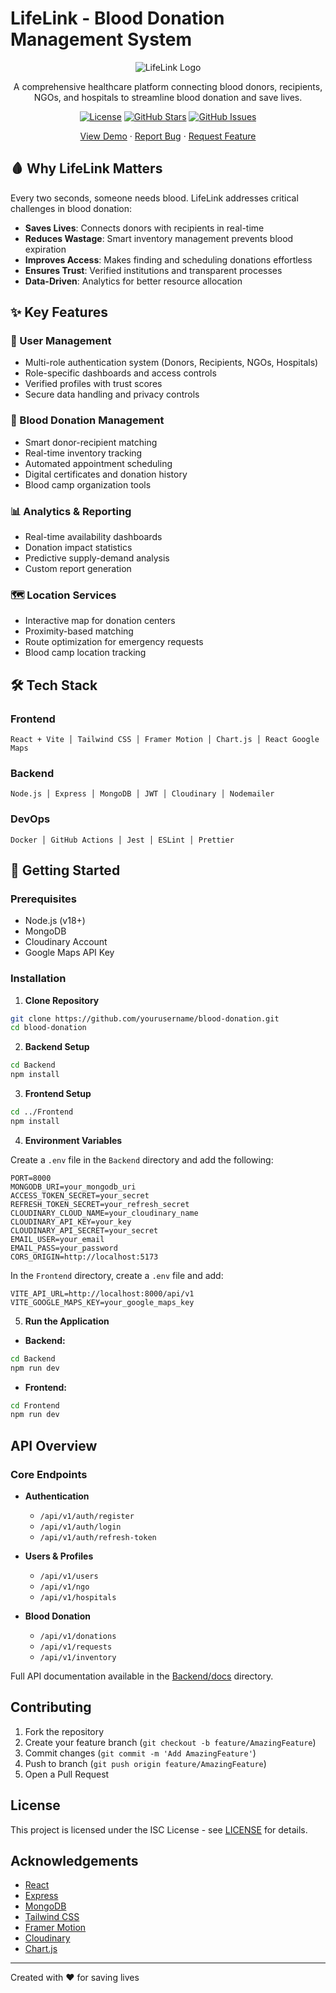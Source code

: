 # LifeLink - Blood Donation Management System

<div align="center">

![LifeLink Logo](public/images/logo.png)

A comprehensive healthcare platform connecting blood donors, recipients, NGOs, and hospitals to streamline blood donation and save lives.

[![License](https://img.shields.io/badge/license-ISC-blue.svg)](LICENSE)
[![GitHub Stars](https://img.shields.io/github/stars/yourusername/blood-donation)](https://github.com/yourusername/blood-donation/stargazers)
[![GitHub Issues](https://img.shields.io/github/issues/yourusername/blood-donation)](https://github.com/yourusername/blood-donation/issues)

[View Demo](https://lifelink-demo.vercel.app) · [Report Bug](https://github.com/yourusername/blood-donation/issues) · [Request Feature](https://github.com/yourusername/blood-donation/issues)

</div>

## 🩸 Why LifeLink Matters

Every two seconds, someone needs blood. LifeLink addresses critical challenges in blood donation:

- **Saves Lives**: Connects donors with recipients in real-time
- **Reduces Wastage**: Smart inventory management prevents blood expiration
- **Improves Access**: Makes finding and scheduling donations effortless
- **Ensures Trust**: Verified institutions and transparent processes
- **Data-Driven**: Analytics for better resource allocation

## ✨ Key Features

### 🔐 User Management
- Multi-role authentication system (Donors, Recipients, NGOs, Hospitals)
- Role-specific dashboards and access controls
- Verified profiles with trust scores
- Secure data handling and privacy controls

### 🏥 Blood Donation Management
- Smart donor-recipient matching
- Real-time inventory tracking
- Automated appointment scheduling
- Digital certificates and donation history
- Blood camp organization tools

### 📊 Analytics & Reporting
- Real-time availability dashboards
- Donation impact statistics
- Predictive supply-demand analysis
- Custom report generation

### 🗺️ Location Services
- Interactive map for donation centers
- Proximity-based matching
- Route optimization for emergency requests
- Blood camp location tracking

## 🛠️ Tech Stack

### Frontend
```
React + Vite │ Tailwind CSS │ Framer Motion │ Chart.js │ React Google Maps
```

### Backend
```
Node.js │ Express │ MongoDB │ JWT │ Cloudinary │ Nodemailer
```

### DevOps
```
Docker │ GitHub Actions │ Jest │ ESLint │ Prettier
```

## 🚀 Getting Started

### Prerequisites
- Node.js (v18+)
- MongoDB
- Cloudinary Account
- Google Maps API Key

### Installation

1. **Clone Repository**
```bash
git clone https://github.com/yourusername/blood-donation.git
cd blood-donation
```

2. **Backend Setup**
```bash
cd Backend
npm install
```

3. **Frontend Setup**
```bash
cd ../Frontend
npm install
```

4. **Environment Variables**

Create a `.env` file in the `Backend` directory and add the following:

```env
PORT=8000
MONGODB_URI=your_mongodb_uri
ACCESS_TOKEN_SECRET=your_secret
REFRESH_TOKEN_SECRET=your_refresh_secret
CLOUDINARY_CLOUD_NAME=your_cloudinary_name
CLOUDINARY_API_KEY=your_key
CLOUDINARY_API_SECRET=your_secret
EMAIL_USER=your_email
EMAIL_PASS=your_password
CORS_ORIGIN=http://localhost:5173
```

In the `Frontend` directory, create a `.env` file and add:

```env
VITE_API_URL=http://localhost:8000/api/v1
VITE_GOOGLE_MAPS_KEY=your_google_maps_key
```

5. **Run the Application**

- **Backend:**
```bash
cd Backend
npm run dev
```

- **Frontend:**
```bash
cd Frontend
npm run dev
```

## API Overview

### Core Endpoints

- **Authentication**
  - `/api/v1/auth/register`
  - `/api/v1/auth/login`
  - `/api/v1/auth/refresh-token`

- **Users & Profiles**
  - `/api/v1/users`
  - `/api/v1/ngo`
  - `/api/v1/hospitals`

- **Blood Donation**
  - `/api/v1/donations`
  - `/api/v1/requests`
  - `/api/v1/inventory`

Full API documentation available in the [Backend/docs](Backend/docs) directory.

## Contributing

1. Fork the repository
2. Create your feature branch (`git checkout -b feature/AmazingFeature`)
3. Commit changes (`git commit -m 'Add AmazingFeature'`)
4. Push to branch (`git push origin feature/AmazingFeature`)
5. Open a Pull Request

## License

This project is licensed under the ISC License - see [LICENSE](LICENSE) for details.

## Acknowledgements

- [React](https://react.dev/)
- [Express](https://expressjs.com/)
- [MongoDB](https://www.mongodb.com/)
- [Tailwind CSS](https://tailwindcss.com/)
- [Framer Motion](https://www.framer.com/motion/)
- [Cloudinary](https://cloudinary.com/)
- [Chart.js](https://www.chartjs.org/)

---

Created with ❤️ for saving lives